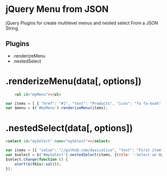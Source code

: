 # jQuery Menu from JSON
jQuery Plugins for create multilevel menus and nested select From a JSON String
## Plugins
* .renderizeMenu
* .nestedSelect

# .renderizeMenu(data[, options])

```html
    <ul id="myMenu"></ul>
```

```javascript
var items = [ { "href": "#1", "text": "Products", "icon": "fa fa-book", "children": [ { "href": "//github.com", "text": "Books", "children": [ { "href": "#", "text": "Jquery" }, { "href": "codeigniter.com", "text": "Codeigniter" }, { "href": "#", "text": "Wordpress" } ] }, { "href": "#", "text": "Software" } ] }, { "href": "sites.com", "text": "Sites", "children": [ { "href": "//codeignitertutoriales.com", "text": "My Blog" }, { "href": "#", "text": "GitHub" } ] } ];
var $menu = $('#myMenu').renderizeMenu(items);
```

# .nestedSelect(data[, options])

```html
<select id="mySelect" name="mySelect"></select>
```

```javascript
var items = [{ "value": "//github.com/davicotico", "text": "First item"}, { "value": "#1", "text": "Products", "children": [ { "value": "//github.com", "text": "Books", "children": [ { "value": "#", "text": "Jquery" }, { "value": "#", "text": "Codeigniter" }, { "value": "#", "text": "Wordpress" } ] }, { "value": "#", "text": "Software" } ] }, { "value": "#", "text": "Sites", "children": [ { "value": "//codeignitertutoriales.com", "text": "My Blog" }, { "value": "#", "text": "GitHub" } ] }, { "value": "//github.com/davicotico", "text": "Last item"} ];
var $select = $('#mySelect').nestedSelect(items, {title: '-Select an Option-'});
$select.change(function () {
    alert($(this).val());
});
```

